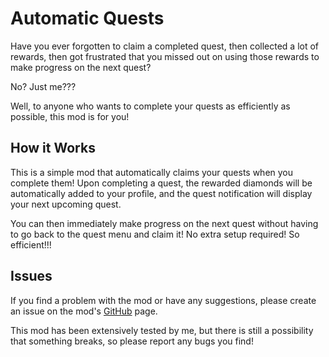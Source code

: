 # Automatic Quests

Have you ever forgotten to claim a completed quest, then collected a lot of rewards, then got frustrated that you missed out on using those rewards to make progress on the next quest?

No? Just me???

Well, to anyone who wants to complete your quests as efficiently as possible, this mod is for you!

## How it Works

This is a simple mod that automatically claims your quests when you complete them! Upon completing a quest, the rewarded diamonds will be automatically added to your profile, and the quest notification will display your next upcoming quest. 

You can then immediately make progress on the next quest without having to go back to the quest menu and claim it! No extra setup required! So efficient!!!

## Issues

If you find a problem with the mod or have any suggestions, please create an issue on the mod's [GitHub](https://github.com/glow13/AutomaticQuests/issues) page.

This mod has been extensively tested by me, but there is still a possibility that something breaks, so please report any bugs you find!
